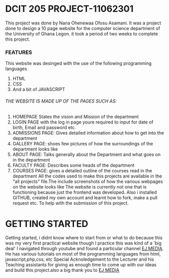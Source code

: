 # DCIT 205 PROJECT-11062301
This project was done by Nana Ohenewaa Ofosu Asamani. It was a project done to design a 10 page website for the computer science department of the University of Ghana Legon.
it took a period of two weeks to complete this project.
### FEATURES
This website was desinged with the use of the following programming languages
1. HTML
2. CSS
3. And a bit of JAVASCRIPT
###### THE WEBSITE IS MADE UP OF THE PAGES SUCH AS:
1. HOMEPAGE
   States the vision and Mission of the department
2. LOGIN PAGE
with the log in page youre required to input for date of birth, Email and password etc.
3. ADMISSIONS PAGE:
   Gives detailed information about how to get into the department 
4. GALLERY PAGE:
   shoes few pictures of how the surroundings of the department looks like
5. ABOUT PAGE:
    Talks generally about the Department and what goes on in the department
6. FACULTY PAGE:
     Describes some heads of the department
7. COURSES PAGE:
    gives a detailed outline of the courses read in the department
All the codes used to make this projects are available in the "all projects" file.The include screenshots of how the various webpages on the website looks like
The website is currently not one that is functioning because just the frontend was developed.
Also i installed GITHUB, created my own account and learnt how to fork, make a pull request etc. To help with the submission of this project. 
# GETTING STARTED
Getting started, i didnt know where to start from or what to do because this was my very first practical website though I practice this was kind of a 'big deal'
I navigated through youtube and found a particular channel [EJ MEDIA](https://www.youtube.com/@EJMedia1). He has various tutorials on most of the programming languages from html, javascript,php,css, etc 
Special Acknoledgement to the Lecturer and his Teaching assistants for giving as enough time to come up with our ideas and build this project.also a big thank you to [EJ MEDIA](https://www.youtube.com/@EJMedia1) 




